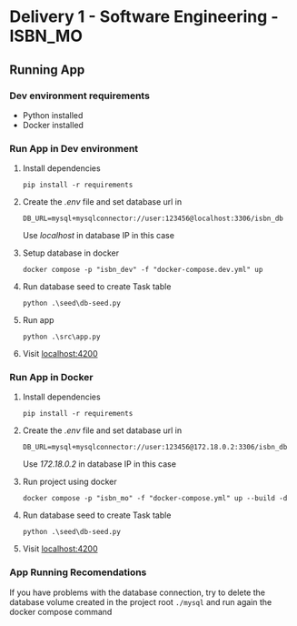 # Delivery 1 - Software Engineering - ISBN_MO

## Running App

### Dev environment requirements
- Python installed
- Docker installed

### Run App in Dev environment
1. Install dependencies

    `pip install -r requirements`
2. Create the *.env* file and set database url in

    ```
    DB_URL=mysql+mysqlconnector://user:123456@localhost:3306/isbn_db
    ```
    Use *localhost* in database IP in this case
3. Setup database in docker

    `docker compose -p "isbn_dev" -f "docker-compose.dev.yml" up`
4. Run database seed to create Task table

    `python .\seed\db-seed.py`
5. Run app

    `python .\src\app.py`
6. Visit [localhost:4200](http://127.0.0.1:4200/)

### Run App in Docker
1. Install dependencies

    `pip install -r requirements`
2. Create the *.env* file and set database url in

    ```
    DB_URL=mysql+mysqlconnector://user:123456@172.18.0.2:3306/isbn_db
    ```
    Use *172.18.0.2* in database IP in this case

3. Run project using docker

    `docker compose -p "isbn_mo" -f "docker-compose.yml" up --build -d`
4. Run database seed to create Task table

    `python .\seed\db-seed.py`
5. Visit [localhost:4200](http://127.0.0.1:4200/)

### App Running Recomendations
If you have problems with the database connection, try to delete the database volume created in the project root `./mysql` and run again the docker compose command